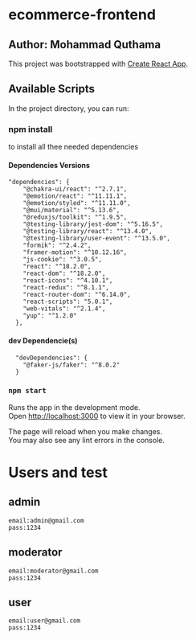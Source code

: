 # ecommerce-frontend

## Author: Mohammad Quthama

This project was bootstrapped with [Create React App](https://github.com/facebook/create-react-app).

## Available Scripts

In the project directory, you can run:

### npm install

to install all thee needed dependencies

#### Dependencies Versions

```
"dependencies": {
    "@chakra-ui/react": "^2.7.1",
    "@emotion/react": "^11.11.1",
    "@emotion/styled": "^11.11.0",
    "@mui/material": "^5.13.6",
    "@reduxjs/toolkit": "^1.9.5",
    "@testing-library/jest-dom": "^5.16.5",
    "@testing-library/react": "^13.4.0",
    "@testing-library/user-event": "^13.5.0",
    "formik": "^2.4.2",
    "framer-motion": "^10.12.16",
    "js-cookie": "^3.0.5",
    "react": "^18.2.0",
    "react-dom": "^18.2.0",
    "react-icons": "^4.10.1",
    "react-redux": "^8.1.1",
    "react-router-dom": "^6.14.0",
    "react-scripts": "5.0.1",
    "web-vitals": "^2.1.4",
    "yup": "^1.2.0"
  },
```

#### dev Dependencie(s)

```
  "devDependencies": {
    "@faker-js/faker": "^8.0.2"
  }
```

### `npm start`

Runs the app in the development mode.\
Open [http://localhost:3000](http://localhost:3000) to view it in your browser.

The page will reload when you make changes.\
You may also see any lint errors in the console.

# Users and test

## admin

```
email:admin@gmail.com
pass:1234
```

## moderator

```
email:moderator@gmail.com
pass:1234
```

## user

```
email:user@gmail.com
pass:1234
```
